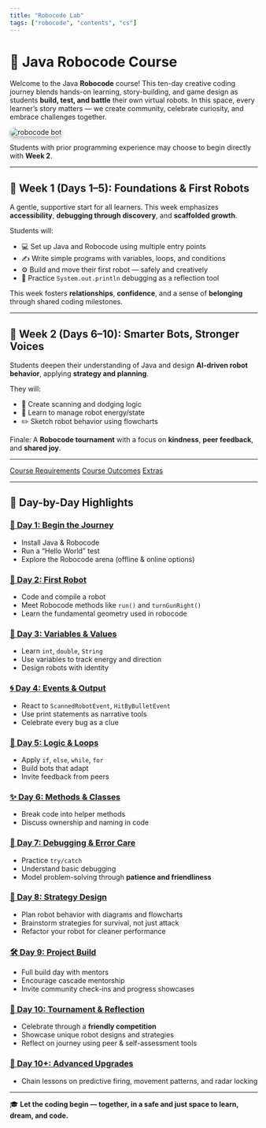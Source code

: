 ```yaml
---
title: "Robocode Lab"
tags: ["robocode", "contents", "cs"]
---
```


# 🤖 Java Robocode Course

Welcome to the Java **Robocode** course! This ten-day creative coding journey blends hands-on learning, story-building, and game design as students **build, test, and battle** their own virtual robots. In this space, every learner’s story matters — we create community, celebrate curiosity, and embrace challenges together.

<img src="/images/low/robocode/robocode_intro.webp" alt="robocode bot" style="border-radius: 12px; box-shadow: 0 4px 8px rgba(0, 0, 0, 0.3);">

Students with prior programming experience may choose to begin directly with **Week 2**.

---

## 🌱 Week 1 (Days 1–5): Foundations & First Robots

A gentle, supportive start for all learners. This week emphasizes **accessibility**, **debugging through discovery**, and **scaffolded growth**.

Students will:

- 💻 Set up Java and Robocode using multiple entry points
- ✍️ Write simple programs with variables, loops, and conditions
- ⚙️ Build and move their first robot — safely and creatively
- 📃 Practice `System.out.println` debugging as a reflection tool

This week fosters **relationships**, **confidence**, and a sense of **belonging** through shared coding milestones.

---

## 🤝 Week 2 (Days 6–10): Smarter Bots, Stronger Voices

Students deepen their understanding of Java and design **AI-driven robot behavior**, applying **strategy and planning**.

They will:

- 🎯 Create scanning and dodging logic
- 🧠 Learn to manage robot energy/state
- ✏️ Sketch robot behavior using flowcharts

Finale: A **Robocode tournament** with a focus on **kindness**, **peer feedback**, and **shared joy**.

---

[Course Requirements](/robocode/requirements)
[Course Outcomes](/robocode/outcomes)
[Extras](/robocode/extras/)

---

## 📆 Day-by-Day Highlights

### [🧭 Day 1: Begin the Journey](/robocode/Day-1/)

- Install Java & Robocode
- Run a “Hello World” test
- Explore the Robocode arena (offline & online options)

### [🤖 Day 2: First Robot](/robocode/Day-2/)

- Code and compile a robot
- Meet Robocode methods like `run()` and `turnGunRight()`
- Learn the fundamental geometry used in robocode

### [🌿 Day 3: Variables & Values](/robocode/Day-3/)

- Learn `int`, `double`, `String`
- Use variables to track energy and direction
- Design robots with identity

### [🌀 Day 4: Events & Output](/robocode/Day-4/)

- React to `ScannedRobotEvent`, `HitByBulletEvent`
- Use print statements as narrative tools
- Celebrate every bug as a clue

### [🔁 Day 5: Logic & Loops](/robocode/Day-5/)

- Apply `if`, `else`, `while`, `for`
- Build bots that adapt
- Invite feedback from peers

### [✨ Day 6: Methods & Classes](/robocode/Day-6/)

- Break code into helper methods
- Discuss ownership and naming in code

### [🧯 Day 7: Debugging & Error Care](/robocode/Day-7/)

- Practice `try/catch`
- Understand basic debugging
- Model problem-solving through **patience and friendliness**

### [📐 Day 8: Strategy Design](/robocode/Day-8/)

- Plan robot behavior with diagrams and flowcharts
- Brainstorm strategies for survival, not just attack
- Refactor your robot for cleaner performance

### [🛠️ Day 9: Project Build](/robocode/Day-9/)

- Full build day with mentors
- Encourage cascade mentorship
- Invite community check-ins and progress showcases

### [🌈 Day 10: Tournament & Reflection](/robocode/Day-10/)

- Celebrate through a **friendly competition**
- Showcase unique robot designs and strategies
- Reflect on journey using peer & self-assessment tools

### [🚀 Day 10+: Advanced Upgrades](/robocode/Day-10+/)

- Chain lessons on predictive firing, movement patterns, and radar locking

---

🎓 **Let the coding begin — together, in a safe and just space to learn, dream, and code.**
